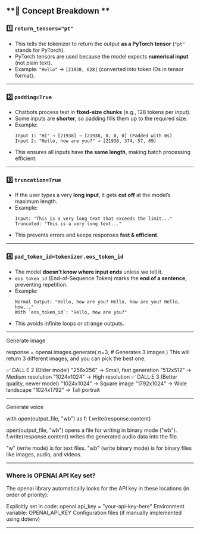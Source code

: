 ## **🔹 Concept Breakdown **

### 1️⃣ **`return_tensors="pt"`**

- This tells the tokenizer to return the output **as a PyTorch tensor** (`"pt"` stands for PyTorch).
- PyTorch tensors are used because the model expects **numerical input** (not plain text).
- Example: `"Hello"` → `[21938, 628]` (converted into token IDs in tensor format).

---

### 2️⃣ **`padding=True`**

- Chatbots process text in **fixed-size chunks** (e.g., 128 tokens per input).
- Some inputs are **shorter**, so padding fills them up to the required size.
- Example:
  ```
  Input 1: "Hi" → [21938] → [21938, 0, 0, 0] (Padded with 0s)
  Input 2: "Hello, how are you?" → [21938, 374, 57, 89]
  ```
- This ensures all inputs have **the same length**, making batch processing efficient.

---

### 3️⃣ **`truncation=True`**

- If the user types a very **long input**, it gets **cut off** at the model’s maximum length.
- Example:
  ```
  Input: "This is a very long text that exceeds the limit..."
  Truncated: "This is a very long text..."
  ```
- This prevents errors and keeps responses **fast & efficient**.

---

### 4️⃣ **`pad_token_id=tokenizer.eos_token_id`**

- The model **doesn’t know where input ends** unless we tell it.
- `eos_token_id` (End-of-Sequence Token) marks the **end of a sentence**, preventing repetition.
- Example:
  ```
  Normal Output: "Hello, how are you? Hello, how are you? Hello, how..."
  With `eos_token_id`: "Hello, how are you?"
  ```
- This avoids infinite loops or strange outputs.

---

Generate image

response = openai.images.generate(
n=3, # Generates 3 images
)
This will return 3 different images, and you can pick the best one.

✅ DALL·E 2 (Older model)
"256x256" → Small, fast generation
"512x512" → Medium resolution
"1024x1024" → High resolution
✅ DALL·E 3 (Better quality, newer model)
"1024x1024" → Square image
"1792x1024" → Wide landscape
"1024x1792" → Tall portrait

---

Generate voice

with open(output_file, "wb") as f:
f.write(response.content)

open(output_file, "wb") opens a file for writing in binary mode ("wb").
f.write(response.content) writes the generated audio data into the file.

"w" (write mode) is for text files.
"wb" (write binary mode) is for binary files like images, audio, and videos.

---

### Where is OPENAI API Key set?

The openai library automatically looks for the API key in these locations (in order of priority):

Explicitly set in code: openai.api_key = "your-api-key-here"
Environment variable: OPENAI_API_KEY
Configuration files (if manually implemented using dotenv)

---
